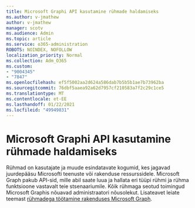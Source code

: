 ```yaml
---
title: Microsoft Graphi API kasutamine rühmade haldamiseks
ms.author: v-jmathew
author: v-jmathew
manager: scotv
ms.audience: Admin
ms.topic: article
ms.service: o365-administration
ROBOTS: NOINDEX, NOFOLLOW
localization_priority: Normal
ms.collection: Adm_O365
ms.custom:
- "9004345"
- "7847"
ms.openlocfilehash: ef5f5002aa2d624a586dab7b5b5b1ae7b73962ba
ms.sourcegitcommit: 76dbf5aaea92a62d7957cf210583a7f2c29c1ce5
ms.translationtype: MT
ms.contentlocale: et-EE
ms.lasthandoff: 01/22/2021
ms.locfileid: "49949831"
---
```

# <a name="use-microsoft-graph-api-to-manage-groups"></a>Microsoft Graphi API kasutamine rühmade haldamiseks

Rühmad on kasutajate ja muude esindatavate kogumid, kes jagavad juurdepääsu Microsofti teenuste või rakenduse ressurssidele. Microsoft Graph pakub API-sid, mille abil saate luua ja hallata eri tüüpi rühmi ja rühma funktsioone vastavalt teie stsenaariumile. Kõik rühmaga seotud toimingud Microsoft Graphis nõuavad administraatori nõusolekut. Lisateavet leiate teemast [rühmadega töötamine rakenduses Microsoft Graph](https://docs.microsoft.com/graph/api/resources/groups-overview).
